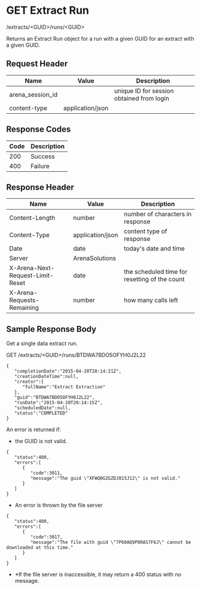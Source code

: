 # GET Extract Run
/extracts/&lt;GUID&gt;/runs/&lt;GUID&gt;

Returns an Extract Run object for a run with a given GUID for an extract with a given GUID. 

## Request Header

| Name  | Value  | Description  |
|  --- |  --- |  --- | 
| arena_session_id  |   | unique ID for session obtained from login  |
| content-type  | application/json  |   |

## Response Codes

| Code  | Description  |
|  --- |  --- | 
| 200  | Success  |
| 400  | Failure  |

## Response Header

| Name  | Value  | Description  |
|  --- |  --- |  --- | 
| Content-Length  | number  | number of characters in response  |
| Content-Type  | application/json  | content type of response  |
| Date  | date  | today's date and time  |
| Server  | ArenaSolutions  |   |
| X-Arena-Next-Request-Limit-Reset   | date  | the scheduled time for resetting of the count  |
| X-Arena-Requests-Remaining   | number  | how many calls left  |

## Sample Response Body
Get a single data extract run.

GET /extracts/&lt;GUID&gt;/runs/BTDWA7BDO5OFYH0J2L22

```
{  
   "completionDate":"2015-04-20T20:14:21Z",
   "creationDateTime":null,
   "creator":{  
      "fullName":"Extract Extraction"
   },
   "guid":"BTDWA7BDO5OFYH0J2L22",
   "runDate":"2015-04-20T20:14:15Z",
   "scheduledDate":null,
   "status":"COMPLETED"
}
```
An error is returned if:

* the GUID is not valid.

```
{  
   "status":400,
   "errors":[  
      {  
         "code":3011,
         "message":"The guid \"XFWQ0GZGZDJ015J12\" is not valid."
      }
   ]
}
```
* An error is thrown by the file server

```
{  
   "status":400,
   "errors":[  
      {  
         "code":3017,
         "message":"The file with guid \"7P60AQ9P8RAS7F6J\" cannot be downloaded at this time."
      }
   ]
}
```
* *If the file server is inaccessible, it may return a 400 status with no message.


